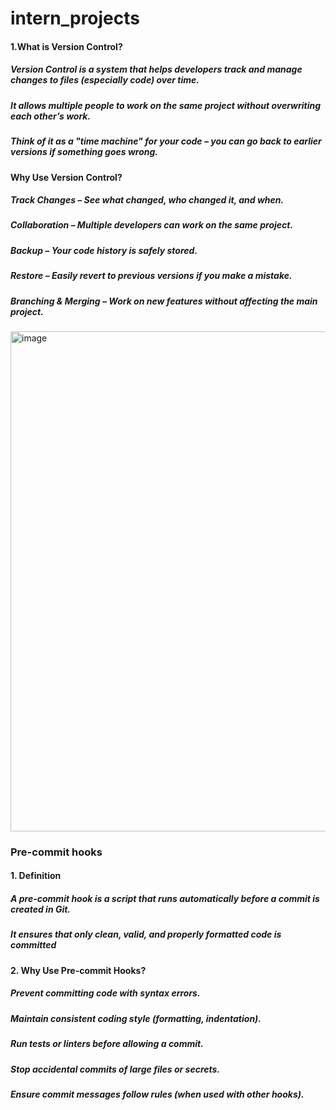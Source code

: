 # intern_projects
#### 1.What is Version Control?
##### Version Control is a system that helps developers track and manage changes to files (especially code) over time.
##### It allows multiple people to work on the same project without overwriting each other’s work.
##### Think of it as a "time machine" for your code – you can go back to earlier versions if something goes wrong.
#### Why Use Version Control?
##### Track Changes – See what changed, who changed it, and when.
##### Collaboration – Multiple developers can work on the same project.
##### Backup – Your code history is safely stored.
##### Restore – Easily revert to previous versions if you make a mistake.
##### Branching & Merging – Work on new features without affecting the main project.

<img width="1200" height="800" alt="image" src="https://github.com/user-attachments/assets/52f2fe1c-39d7-42c7-a61e-023b08fa4d8c" />

### Pre-commit hooks
#### 1. Definition
##### A pre-commit hook is a script that runs automatically before a commit is created in Git.
##### It ensures that only clean, valid, and properly formatted code is committed
#### 2. Why Use Pre-commit Hooks?
##### Prevent committing code with syntax errors.
##### Maintain consistent coding style (formatting, indentation).
##### Run tests or linters before allowing a commit.
##### Stop accidental commits of large files or secrets.
##### Ensure commit messages follow rules (when used with other hooks).
